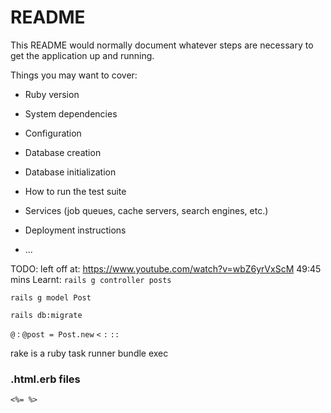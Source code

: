 # README

This README would normally document whatever steps are necessary to get the
application up and running.

Things you may want to cover:

* Ruby version

* System dependencies

* Configuration

* Database creation

* Database initialization

* How to run the test suite

* Services (job queues, cache servers, search engines, etc.)

* Deployment instructions

* ...


TODO:
left off at: 
https://www.youtube.com/watch?v=wbZ6yrVxScM
49:45 mins
Learnt: 
`rails g controller posts`

`rails g model Post`

`rails db:migrate`

`@` : `@post = Post.new`
`<`
`:`
`::`

rake is a ruby task runner 
bundle exec
### .html.erb files
`<%= %>`